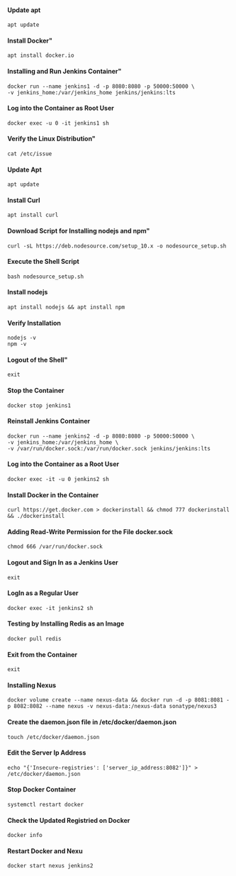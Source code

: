 #### Update apt
    apt update

#### Install Docker"
    apt install docker.io

#### Installing and Run Jenkins Container"
    docker run --name jenkins1 -d -p 8080:8080 -p 50000:50000 \
    -v jenkins_home:/var/jenkins_home jenkins/jenkins:lts

#### Log into the Container as Root User
    docker exec -u 0 -it jenkins1 sh

#### Verify the Linux Distribution"
    cat /etc/issue

#### Update Apt
    apt update

#### Install Curl
    apt install curl

#### Download Script for Installing nodejs and npm"
    curl -sL https://deb.nodesource.com/setup_10.x -o nodesource_setup.sh

#### Execute the Shell Script
    bash nodesource_setup.sh

#### Install nodejs
    apt install nodejs && apt install npm

#### Verify Installation
    nodejs -v
    npm -v

#### Logout of the Shell"
    exit
    
#### Stop the Container
    docker stop jenkins1

#### Reinstall Jenkins Container
    docker run --name jenkins2 -d -p 8080:8080 -p 50000:50000 \
    -v jenkins_home:/var/jenkins_home \
    -v /var/run/docker.sock:/var/run/docker.sock jenkins/jenkins:lts

#### Log into the Container as a Root User
    docker exec -it -u 0 jenkins2 sh

#### Install Docker in the Container
    curl https://get.docker.com > dockerinstall && chmod 777 dockerinstall && ./dockerinstall

#### Adding Read-Write Permission for the File docker.sock
    chmod 666 /var/run/docker.sock

#### Logout and Sign In as a Jenkins User
    exit
    
#### LogIn as a Regular User
    docker exec -it jenkins2 sh

#### Testing by Installing Redis as an Image
    docker pull redis
    
#### Exit from the Container
    exit
    
#### Installing Nexus
    docker volume create --name nexus-data && docker run -d -p 8081:8081 -p 8082:8082 --name nexus -v nexus-data:/nexus-data sonatype/nexus3

#### Create the daemon.json file in /etc/docker/daemon.json
    touch /etc/docker/daemon.json
    
#### Edit the Server Ip Address
    echo "{'Insecure-registries': ['server_ip_address:8082']}" > /etc/docker/daemon.json

#### Stop Docker Container
    systemctl restart docker 
    
#### Check the Updated Registried on Docker
    docker info
    
#### Restart Docker and Nexu
    docker start nexus jenkins2


